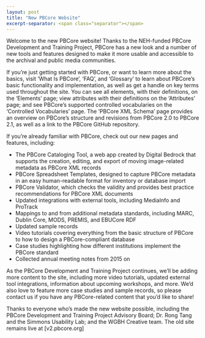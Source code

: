 ```yaml
---
layout: post
title: "New PBCore Website"
excerpt-separator: <span class="separator"></span>
---
```


Welcome to the new PBCore website! Thanks to the NEH-funded PBCore Development and Training Project, PBCore has a new look and a number of new tools and features designed to make it more usable and accessible to the archival and public media communities.
<span class="separator"></span>

If you’re just getting started with PBCore, or want to learn more about the basics, visit ‘What Is PBCore’, ‘FAQ’, and ‘Glossary’ to learn about PBCore’s basic functionality and implementation, as well as get a handle on key terms used throughout the site. You can see all elements, with their definitions, on the ‘Elements’ page; view attributes with their definitions on the ‘Attributes’ page; and see PBCore’s supported controlled vocabularies on the ‘Controlled Vocabularies’ page. The ‘PBCore XML Schema’ page provides an overview on PBCore’s structure and revisions from PBCore 2.0 to PBCore 2.1, as well as a link to the PBCore GitHub repository.


If you’re already familiar with PBCore, check out our new pages and features, including:
    <ul>
      <li>The PBCore Cataloging Tool, a web app created by Digital Bedrock that supports the creation, editing, and export of moving image-related metadata as PBCore XML records</li>
      <li>PBCore Spreadsheet Templates, designed to capture PBCore metadata in an easy human-readable format for inventory or database import</li>
      <li>PBCore Validator, which checks the validity and provides best practice recommendations for PBCore XML documents</li>
      <li>Updated integrations with external tools, including MediaInfo and ProTrack</li>
      <li>Mappings to and from additional metadata standards, including MARC, Dublin Core, MODS, PREMIS, and EBUCore RDF</li>
      <li>Updated sample records</li>
      <li>Video tutorials covering everything from the basic structure of PBCore to how to design a PBCore-compliant database</li>
      <li>Case studies highlighting how different institutions implement the PBCore standard</li>
      <li>Collected annual meeting notes from 2015 on</li>
    </ul>

As the PBCore Development and Training Project continues, we’ll be adding more content to the site, including more video tutorials, updated external tool integrations, information about upcoming workshops, and more. We’d also love to feature more case studies and sample records, so please contact us if you have any PBCore-related content that you’d like to share!

Thanks to everyone who’s made the new website possible, including the PBCore Development and Training Project Advisory Board; Dr. Rong Tang and the Simmons Usability Lab; and the WGBH Creative team. The old site remains live at [v2.pbcore.org]
